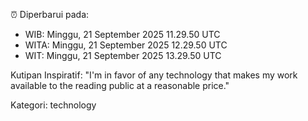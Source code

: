⏰ Diperbarui pada:
- WIB: Minggu, 21 September 2025 11.29.50 UTC
- WITA: Minggu, 21 September 2025 12.29.50 UTC
- WIT: Minggu, 21 September 2025 13.29.50 UTC

Kutipan Inspiratif:
"I'm in favor of any technology that makes my work available to the reading public at a reasonable price."


Kategori: technology

